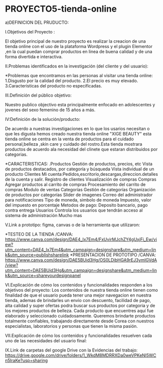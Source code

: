 # PROYECTO5-tienda-online
a)DEFINICION DEL PRUDUCTO:

I.Objetivos del  Proyecto :

El objetivo principal de nuestro proyecto es realizar la creacion de una tienda online  con el uso de la plataforma Wordpress y el  plugin Elementor ,en la cual puedan comprar productos en linea de buena calidad y de una forma divertida e interactiva.

II.Problemas identificados en la investigación (del cliente y del usuario):

*Problemas que encontramos en las personas al visitar una tienda online:
1.Disgusto por la calidad del producto.
2.El precio es muy elevado.
3.Caracteristicas del producto no especificadas.

III.Definición del público objetivo:

Nuestro publico objectivo esta principalmente enfocado en adolescentes y jovenes del sexo femenino de 15 años a más.

IV:Definición de la solución/producto:

De acuerdo a nuestras investigaciones en lo que los usarios necesitan o que les digusta hemos creado nuestra tienda online "XIGE BEAUTY" esta tienda online se centra en la venta de productos para el cuidado personal,belleza ,skin care y cuidado del rostro.Esta tienda mostrara productos de acuerdo ala necesidad del clinete que estaran distribuidos por categorias.



*CARACTERISTICAS:
.Productos
Gestión de productos, precios, etc
Vista de productos destacados, por categoría y búsqueda
Vista individual de un producto
Clientes
Mi cuenta:Pedidos,escritorio,descargas,direccion.detalles de la cuenta y salir.
Registro de clientes
Visualización de compras
Compras
Agregar productos al carrito de compras
Procesamiento del carrito de compras
Modulo de ventas
Categorías
Gestión de categorías
Organización de productos por categorías
Slider de imagenes
Correo del administrador para notificaciones
Tipo de moneda, simbolo de moneda
Impuesto, valor del impuesto en porcentaje
Metodos de pago: Deposito bancario, pago contra entrega
Usuarios
Controla los usuarios que tendrán acceso al sistema de administración
Mucho mas


V.Link a prototipo: figma, canvas o de la herramienta que utilizaron:

*TESTEO DE LA TIENDA /CANVA:
https://www.canva.com/design/DAE4_Ix7Em4/FxUvirMJchZY4gUxjFi_Ew/view?utm_content=DAE4_Ix7Em4&utm_campaign=designshare&utm_medium=link&utm_source=publishsharelink
*PRESENTACION DE PROTOTIPO /CANVA:
https://www.canva.com/design/DAE5BUid3Hg/OS0LDibHGA9rEJ3ymlGVdA/view?utm_content=DAE5BUid3Hg&utm_campaign=designshare&utm_medium=link&utm_source=shareyourdesignpanel

VI.Explicación de cómo los contenidos y funcionalidades responden a los objetivos del proyecto:
Los contenidos de nuestra tienda online tienen como finalidad de que el usuario pueda tener una mejor navegacion en nuestra tienda, ademas de brindarles un envio con descuento, facilidad de pago, alta calidad y super ofertas podra buscar sus productos por categoria y de los  mejores productos de belleza.
Cada producto que encuentres aquí fue elaborado y seleccionado cuidadosamente. Queremos brindarte productos totalmente confiables, trabajando directamente desde Corea con nuestros especialistas, laboratorios y personas que tienen la misma pasión.

VII.Explicación de cómo los contenidos y funcionalidades resuelven cada uno de las necesidades del usuario final:

IX.Link de carpetas del google Drive con la Evidencias del trabajo:
https://drive.google.com/drive/folders/1_WkdM8MDRRXDa0weVPKeNI5WCn5IraKe?usp=sharing





